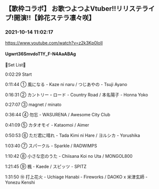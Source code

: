 ## 【歌枠コラボ】 お歌つよつよVtuber!!リリステライブ!開演!!【鈴花ステラ凛々咲】
### 2021-10-14 11:02:17
https://www.youtube.com/watch?v=z2k3Kp0loII
#### Ugwrt36SmvdoT1Y_F-N4AaABAg
🐍Set List🔔



0:02:29 Start



0:11:44 ① 風になる - Kaze ni naru / つじあやの - ‎Tsuji Ayano



0:16:31 ② カントリー・ロード - Country Road / 本名陽子 - Honna Yoko



0:27:07 ③ magnet / minato



0:36:44 ④ 勿忘 - WASURENA / Awesome City Club



0:41:09 ⑤ カタオモイ - Kataomoi / Aimer



0:50:53 ⑥ ただ君に晴れ - Tada Kimi ni Hare / ヨルシカ - Yorushika



1:03:40 ⑦ スパークル - Sparkle / RADWIMPS



1:10:42 ⑧ 小さな恋のうた - Chiisana Koi no Uta / MONGOL800



1:21:45 ⑨ 楓 - Kaede / スピッツ - SPITZ



1:31:50 ⑩ 打上花火 - Uchiage Hanabi - Fireworks / DAOKO x 米津玄師 - Yonezu Kenshi

